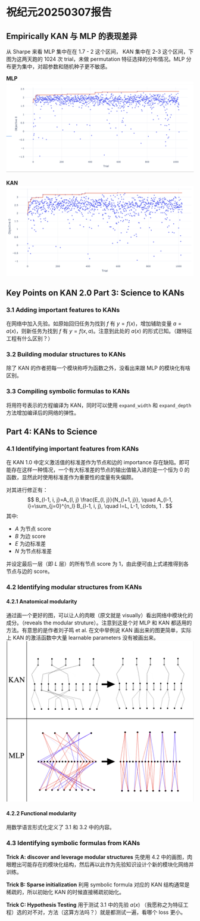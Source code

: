 # 祝纪元20250307报告
## Empirically KAN 与 MLP 的表现差异
从 Sharpe 来看 MLP 集中在在 1.7 - 2 这个区间， KAN 集中在 2-3 这个区间，下图为这两天跑的 1024 次 trial，未做 permutation 特征选择的分布情况。MLP 分布更为集中，对超参数和随机种子更不敏感。

**MLP**
![](mlp.png)

**KAN**
![](kan.png)

## Key Points on KAN 2.0 Part 3: Science to KANs
### 3.1 Adding important features to KANs
在网络中加入先验。如原始回归任务为找到 $f$ 有 $y = f(x)$，增加辅助变量 $a=a(x)$，则新任务为找到 $f$ 有 $y = f(x, a)$。注意到此处的 $a(x)$ 的形式已知。（跟特征工程有什么区别？）

### 3.2 Building modular structures to KANs
除了 KAN 的作者把每一个模块称呼为函数之外，没看出来跟 MLP 的模块化有啥区别。

### 3.3 Compiling symbolic formulas to KANs
将用符号表示的方程编译为 KAN，同时可以使用 `expand_width` 和 `expand_depth` 方法增加编译后的网络的弹性。

## Part 4: KANs to Science
### 4.1 Identifying important features from KANs
在 KAN 1.0 中定义激活值的标准差作为节点和边的 importance 存在缺陷。即可能存在这样一种情况，一个有大标准差的节点的输出值输入进的是一个恒为 0 的函数，显然此时使用标准差作为重要性的度量有失偏颇。

对其进行修正有：
$$
B_{l-1, i, j}=A_{l, j} \frac{E_{l, j}}{N_{l+1, j}}, \quad A_{l-1, i}=\sum_{j=0}^{n_l} B_{l-1, i, j}, \quad l=L, L-1, \cdots, 1 .
$$
其中:
- $A$ 为节点 score
- $B$ 为边 score
- $E$ 为边标准差
- $N$ 为节点标准差

并设定最后一层（即 $L$ 层）的所有节点 score 为 1，由此便可由上式递推得到各节点与边的 score。

### 4.2 Identifying modular structures from KANs

#### 4.2.1 Anatomical modularity
通过画一个更好的图，可以让人的肉眼（原文就是 visually）看出网络中模块化的成分。（reveals the modular struture）。注意到这是个对 MLP 和 KAN 都适用的方法。有意思的是作者刘子鸣 et al. 在文中举例说 KAN 画出来的图更简单，实际上 KAN
 的激活函数中大量 learnable parameters 没有被画出来。
![](Figure7_a.png)

#### 4.2.2 Functional modularity
用数学语言形式化定义了 3.1 和 3.2 中的内容。

### 4.3 Identifying symbolic formulas from KANs

**Trick A: discover and leverage modular structures** 
先使用 4.2 中的画图，肉眼瞪出可能存在的模块化结构，然后再以此作为先验知识设计个新的模块化网络并训练。

**Trick B: Sparse initialization**
利用 symbolic formula 对应的 KAN 结构通常是稀疏的，所以初始化 KAN 的时候直接稀疏初始化。

**Trick C: Hypothesis Testing**
用于测试 3.1 中的先验 $a(x)$ （我愿称之为特征工程）选的对不对，方法（这算方法吗？）就是都测试一遍，看哪个 loss 更小。